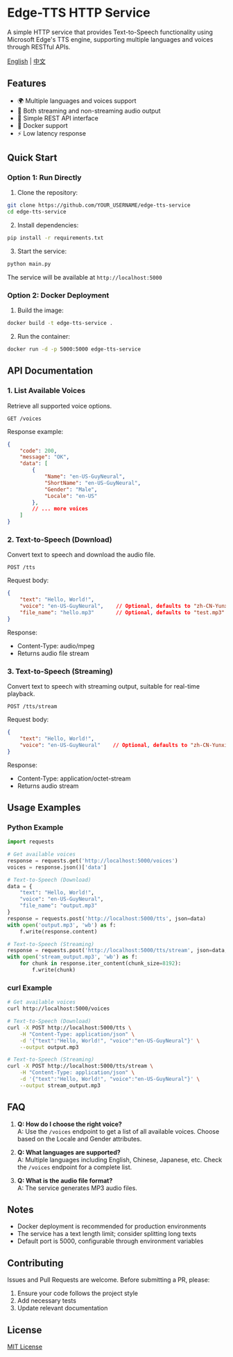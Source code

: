 # Edge-TTS HTTP Service

A simple HTTP service that provides Text-to-Speech functionality using Microsoft Edge's TTS engine, supporting multiple languages and voices through RESTful APIs.

[English](README.md) | [中文](README_zh.md)

## Features

- 🌍 Multiple languages and voices support
- 🚀 Both streaming and non-streaming audio output
- 🔧 Simple REST API interface
- 🐳 Docker support
- ⚡ Low latency response

## Quick Start

### Option 1: Run Directly

1. Clone the repository:
```bash
git clone https://github.com/YOUR_USERNAME/edge-tts-service
cd edge-tts-service
```

2. Install dependencies:
```bash
pip install -r requirements.txt
```

3. Start the service:
```bash
python main.py
```

The service will be available at `http://localhost:5000`

### Option 2: Docker Deployment

1. Build the image:
```bash
docker build -t edge-tts-service .
```

2. Run the container:
```bash
docker run -d -p 5000:5000 edge-tts-service
```

## API Documentation

### 1. List Available Voices

Retrieve all supported voice options.

```
GET /voices
```

Response example:
```json
{
    "code": 200,
    "message": "OK",
    "data": [
        {
            "Name": "en-US-GuyNeural",
            "ShortName": "en-US-GuyNeural",
            "Gender": "Male",
            "Locale": "en-US"
        },
        // ... more voices
    ]
}
```

### 2. Text-to-Speech (Download)

Convert text to speech and download the audio file.

```
POST /tts
```

Request body:
```json
{
    "text": "Hello, World!",
    "voice": "en-US-GuyNeural",    // Optional, defaults to "zh-CN-YunxiNeural"
    "file_name": "hello.mp3"       // Optional, defaults to "test.mp3"
}
```

Response:
- Content-Type: audio/mpeg
- Returns audio file stream

### 3. Text-to-Speech (Streaming)

Convert text to speech with streaming output, suitable for real-time playback.

```
POST /tts/stream
```

Request body:
```json
{
    "text": "Hello, World!",
    "voice": "en-US-GuyNeural"    // Optional, defaults to "zh-CN-YunxiNeural"
}
```

Response:
- Content-Type: application/octet-stream
- Returns audio stream

## Usage Examples

### Python Example

```python
import requests

# Get available voices
response = requests.get('http://localhost:5000/voices')
voices = response.json()['data']

# Text-to-Speech (Download)
data = {
    "text": "Hello, World!",
    "voice": "en-US-GuyNeural",
    "file_name": "output.mp3"
}
response = requests.post('http://localhost:5000/tts', json=data)
with open('output.mp3', 'wb') as f:
    f.write(response.content)

# Text-to-Speech (Streaming)
response = requests.post('http://localhost:5000/tts/stream', json=data, stream=True)
with open('stream_output.mp3', 'wb') as f:
    for chunk in response.iter_content(chunk_size=8192):
        f.write(chunk)
```

### curl Example

```bash
# Get available voices
curl http://localhost:5000/voices

# Text-to-Speech (Download)
curl -X POST http://localhost:5000/tts \
    -H "Content-Type: application/json" \
    -d '{"text":"Hello, World!", "voice":"en-US-GuyNeural"}' \
    --output output.mp3

# Text-to-Speech (Streaming)
curl -X POST http://localhost:5000/tts/stream \
    -H "Content-Type: application/json" \
    -d '{"text":"Hello, World!", "voice":"en-US-GuyNeural"}' \
    --output stream_output.mp3
```

## FAQ

1. **Q: How do I choose the right voice?**  
   A: Use the `/voices` endpoint to get a list of all available voices. Choose based on the Locale and Gender attributes.

2. **Q: What languages are supported?**  
   A: Multiple languages including English, Chinese, Japanese, etc. Check the `/voices` endpoint for a complete list.

3. **Q: What is the audio file format?**  
   A: The service generates MP3 audio files.

## Notes

- Docker deployment is recommended for production environments
- The service has a text length limit; consider splitting long texts
- Default port is 5000, configurable through environment variables

## Contributing

Issues and Pull Requests are welcome. Before submitting a PR, please:

1. Ensure your code follows the project style
2. Add necessary tests
3. Update relevant documentation

## License

[MIT License](LICENSE)